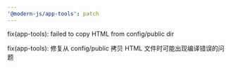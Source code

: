 ```yaml
---
'@modern-js/app-tools': patch
---
```


fix(app-tools): failed to copy HTML from config/public dir

fix(app-tools): 修复从 config/public 拷贝 HTML 文件时可能出现编译错误的问题
